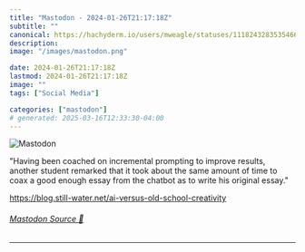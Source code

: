 ```yaml
---
title: "Mastodon - 2024-01-26T21:17:18Z"
subtitle: ""
canonical: https://hachyderm.io/users/mweagle/statuses/111824328353546648
description:
image: "/images/mastodon.png"

date: 2024-01-26T21:17:18Z
lastmod: 2024-01-26T21:17:18Z
image: ""
tags: ["Social Media"]

categories: ["mastodon"]
# generated: 2025-03-16T12:33:30-04:00
---
```

![Mastodon](/images/mastodon.png)

<p>&quot;Having been coached on incremental prompting to improve results, another student remarked that it took about the same amount of time to coax a good enough essay from the chatbot as to write his original essay.&quot;</p><p><a href="https://blog.still-water.net/ai-versus-old-school-creativity" target="_blank" rel="nofollow noopener noreferrer" translate="no"><span class="invisible">https://</span><span class="ellipsis">blog.still-water.net/ai-versus</span><span class="invisible">-old-school-creativity</span></a></p>


###### [Mastodon Source 🐘](https://hachyderm.io/@mweagle/111824328353546648)

___
